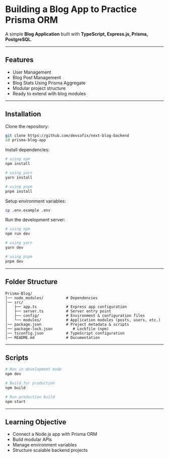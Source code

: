 # Building a Blog App to Practice Prisma ORM

A simple **Blog Application** built with **TypeScript, Express.js, Prisma, PostgreSQL**.

---

## Features

- User Management
- Blog Post Management
- Blog Stats Using Prisma Aggregate
- Modular project structure
- Ready to extend with blog modules

---

## Installation

Clone the repository:

```bash
git clone https://github.com/devsafix/next-blog-backend
cd prisma-blog-app
```

Install dependencies:

```bash
# using npm
npm install

# using yarn
yarn install

# using pnpm
pnpm install
```

Setup environment variables:

```bash
cp .env.example .env
```

Run the development server:

```bash
# using npm
npm run dev

# using yarn
yarn dev

# using pnpm
pnpm dev
```

---

## Folder Structure

```
Prisma-Blog/
│── node_modules/          # Dependencies
│── src/
│   ├── app.ts             # Express app configuration
│   ├── server.ts          # Server entry point
│   ├── config/            # Environment & configuration files
│   └── modules/           # Application modules (posts, users, etc.)
│── package.json           # Project metadata & scripts
│── package-lock.json         # Lockfile (npm)
│── tsconfig.json          # TypeScript configuration
│── README.md              # Documentation
```

---

## Scripts

```bash
# Run in development mode
npm dev

# Build for production
npm build

# Run production build
npm start
```

---

## Learning Objective

- Connect a Node.js app with Prisma ORM
- Build modular APIs
- Manage environment variables
- Structure scalable backend projects
